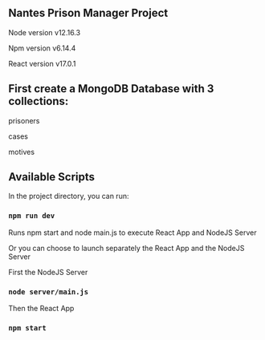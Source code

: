 ## Nantes Prison Manager Project

Node version v12.16.3

Npm version v6.14.4

React version v17.0.1

## First create a MongoDB Database with 3 collections:

prisoners

cases

motives

## Available Scripts

In the project directory, you can run:

### `npm run dev`

Runs npm start and node main.js to execute React App and NodeJS Server

Or you can choose to launch separately the React App and the NodeJS Server

First the NodeJS Server
### `node server/main.js`

Then the React App 
### `npm start` 


